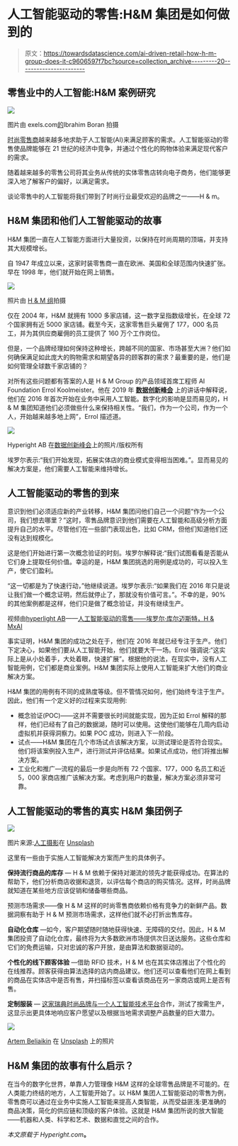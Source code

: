 # 人工智能驱动的零售:H&M 集团是如何做到的

> 原文：<https://towardsdatascience.com/ai-driven-retail-how-h-m-group-does-it-c9606597f7bc?source=collection_archive---------20----------------------->

## 零售业中的人工智能:H&M 案例研究

![](img/19457aae827556bf79c9e6b775ef3018.png)

图片由 exels.com[的](https://www.pexels.com/photo/architecture-art-building-business-296492/)Ibrahim Boran 拍摄

[时尚零售商](https://read.hyperight.com/what-we-can-learn-from-aldos-battle-tested-data-governance-story/)越来越多地求助于人工智能(AI)来满足顾客的需求。人工智能驱动的零售使品牌能够在 21 世纪的经济中竞争，并通过个性化的购物体验来满足现代客户的需求。

随着越来越多的零售公司将其业务从传统的实体零售店转向电子商务，他们能够更深入地了解客户的偏好，以满足需求。

谈论零售中的人工智能将我们带到了时尚行业最受欢迎的品牌之一——H & m。

## H&M 集团和他们人工智能驱动的故事

H&M 集团一直在人工智能方面进行大量投资，以保持在时尚周期的顶端，并支持其大规模增长。

自 1947 年成立以来，这家时装零售商一直在欧洲、美国和全球范围内快速扩张。早在 1998 年，他们就开始在网上销售。

![](img/9a2f7c6055b9913d685b74614329ec0a.png)

照片由 [H & M 组](https://hmgroup.com/)拍摄

仅在 2004 年，H&M 就拥有 1000 多家店铺，这一数字呈指数级增长，在全球 72 个国家拥有近 5000 家店铺。截至今天，这家零售巨头雇佣了 177，000 名员工，并为其供应商雇佣的员工提供了 160 万个工作岗位。

但是，一个品牌经理如何保持这种增长，跨越不同的国家、市场甚至大洲？他们如何确保满足如此庞大的购物需求和期望各异的顾客群的需求？最重要的是，他们是如何管理全球数千家店铺的？

对所有这些问题都有答案的人是 H & M Group 的产品领域首席工程师 AI Foundation Errol Koolmeister。他在 2019 年 [**数据创新峰会**](https://datainnovationsummit.com/) 上的讲话中解释说，他们在 2016 年首次开始在业务中采用人工智能。数字化的影响是显而易见的，H & M 集团知道他们必须做些什么来保持相关性。“我们，作为一个公司，作为一个人，开始越来越多地上网”，Errol 描述道。

![](img/0e489cf521fa1372e0dcdbae6b298bd8.png)

Hyperight AB 在[数据创新峰会](https://datainnovationsummit.com/#gallery)上的照片/版权所有

埃罗尔表示:“我们开始发现，拓展实体店的商业模式变得相当困难。”。显而易见的解决方案是，他们需要人工智能来维持增长。

## 人工智能驱动的零售的到来

意识到他们必须适应新的产业转移，H&M 集团问他们自己一个问题“作为一个公司，我们想去哪里？”这时，零售品牌意识到他们需要在人工智能和高级分析方面提升自己的水平。尽管他们在一些部门表现出色，比如 CRM，但他们知道他们还没有达到规模化。

这是他们开始进行第一次概念验证的时刻。埃罗尔解释说:“我们试图看看是否能从它们身上提取任何价值。幸运的是，H&M 集团挑选的用例是成功的，可以投入生产，使它们盈利。

“这一切都是为了快速行动，”他继续说道。埃罗尔表示:“如果我们在 2016 年只是说让我们做一个概念证明，然后就停止了，那就没有价值可言。”。不幸的是，90%的其他案例都是这样，他们只是做了概念验证，并没有继续生产。

视频由[hyperlight AB](https://hyperight.com/)——[人工智能驱动的零售——埃罗尔·库尔迈斯特，H & MxAI](https://hyperight.com/out?url=https%3A%2F%2Fyoutu.be%2F9RmWXsxG8iM)

事实证明，H&M 集团的成功之处在于，他们在 2016 年就已经专注于生产。他们下定决心，如果他们要从人工智能开始，他们就要大干一场。Errol 强调说:“这实际上是从小处着手，大处着眼，快速扩展”。根据他的说法，在现实中，没有人工智能用例，它们都是商业案例。H&M 集团实际上使用人工智能来扩大他们的商业解决方案。

H&M 集团的用例有不同的成熟度等级。但不管情况如何，他们始终专注于生产。因此，他们有一个定义好的过程来实现用例:

*   概念验证(POC)——这并不需要很长时间就能实现，因为正如 Errol 解释的那样，他们已经有了自己的数据湖，随时可以使用。这使他们能够在几周内启动虚拟机并获得洞察力。如果 POC 成功，则进入下一阶段。
*   试点——H&M 集团在几个市场试点该解决方案，以测试理论是否符合现实。他们将该案例投入生产，进行测试并评估结果。如果试点成功，他们将推出解决方案。
*   工业化和推广—流程的最后一步是向所有 72 个国家、177，000 名员工和近 5，000 家商店推广该解决方案。考虑到用户的数量，解决方案必须非常可靠。

## 人工智能驱动的零售的真实 H&M 集团例子

![](img/aa032062140a9a3c07f180d63a4c1749.png)

图片来源:[人工摄影](https://unsplash.com/@artificialphotography?utm_source=medium&utm_medium=referral)在 [Unsplash](https://unsplash.com/photos/vB5qtt8X4NA)

这里有一些由于实施人工智能解决方案而产生的具体例子。

**保持流行商品的库存** — H & M 依赖于保持对潮流的领先才能获得成功。在算法的帮助下，他们分析商店收据和退货，以评估每个商店的购买情况。这样，时尚品牌就知道在某些地方应该促销和储备哪些商品。

预测市场需求——像 H & M 这样的时尚零售商依赖价格有竞争力的新鲜产品。数据洞察有助于 H & M 预测市场需求，这样他们就不必打折出售库存。

**自动化仓库** —如今，客户期望随时随地获得快速、无障碍的交付。因此，H & M 集团投资了自动化仓库，最终将为大多数欧洲市场提供次日送达服务。这些仓库和它们的免费运输，只对忠诚的客户开放，是由算法和数据驱动的。

**个性化的线下顾客体验** —借助 RFID 技术，H & M 也在其实体店推出了个性化的在线推荐。顾客获得由算法选择的店内商品建议。他们还可以查看他们在网上看到的商品在实体店中是否有售，并扫描标签以查看该商品在另一家商店或网上是否有售。

**定制服装** — [这家瑞典时尚品牌与一个人工智能技术平台](https://hmgroup.com/media/news/general-news-2019/the-laboratory-and-h-m-germany-collaborate-on-a-limited-collecti.html)合作，测试了按需生产，这显示出更具体地响应客户愿望以及根据当地需求调整产品数量的巨大潜力。

![](img/5b0843ff3e5dbf6a4057f1d5f3cd1631.png)

[Artem Beliaikin](https://unsplash.com/@belart84) 在 [Unsplash](https://unsplash.com/photos/-rHdyWZkySU) 上的照片

## H&M 集团的故事有什么启示？

在当今的数字化世界，单靠人力管理像 H&M 这样的全球零售品牌是不可能的。在人类能力终结的地方，人工智能开始了。以 H&M 集团人工智能驱动的零售为例，零售商可以通过在业务中实施人工智能来提高人类智能，从而受益匪浅:更准确的商品决策，简化的供应链和顶级的客户体验。这就是 H&M 集团所说的放大智能——机器和人类、科学和艺术、数据和直觉之间的合作。

*本文原载于 Hyperight.com*[](https://hyperight.com/ai-driven-retail-how-hm-group-does-it/)**。**